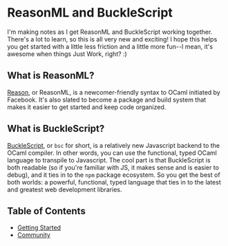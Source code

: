 # ReasonML and BuckleScript

I'm making notes as I get ReasonML and BuckleScript working together. There's a lot to learn, so this is all very new and exciting! I hope this helps you get started with a little less friction and a little more fun--I mean, it's awesome when things Just Work, right? :)

## What is ReasonML?

[Reason](https://facebook.github.io/reason/), or ReasonML, is a newcomer-friendly syntax to OCaml initiated by Facebook. It's also slated to become a package and build system that makes it easier to get started and keep code organized.

## What is BuckleScript?

[BuckleScript](http://bloomberg.github.io/bucklescript/), or `bsc` for short, is a relatively new Javascript backend to the OCaml compiler. In other words, you can use the functional, typed OCaml language to transpile to Javascript. The cool part is that BuckleScript is both readable (so if you're familiar with JS, it makes sense and is easier to debug), and it ties in to the `npm` package ecosystem. So you get the best of both worlds: a powerful, functional, typed language that ties in to the latest and greatest web development libraries.

## Table of Contents

- [Getting Started](getting-started.md)
- [Community](community.md)